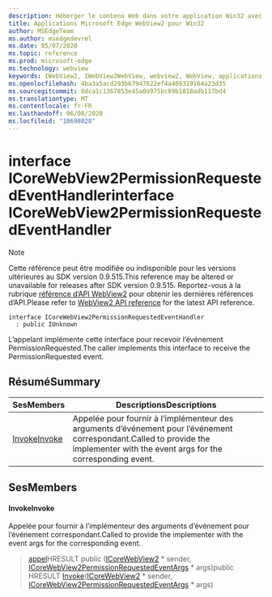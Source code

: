 ```yaml
---
description: Héberger le contenu Web dans votre application Win32 avec le contrôle Microsoft Edge WebView2
title: Applications Microsoft Edge WebView2 pour Win32
author: MSEdgeTeam
ms.author: msedgedevrel
ms.date: 05/07/2020
ms.topic: reference
ms.prod: microsoft-edge
ms.technology: webview
keywords: IWebView2, IWebView2WebView, webview2, WebView, applications Win32, Win32, Edge, ICoreWebView2, ICoreWebView2Controller, contrôle de navigateur, html Edge
ms.openlocfilehash: 4ba3a5acd293b67947622ef4a409319164a23d35
ms.sourcegitcommit: 8dca1c1367853e45a0a975bc89b1818adb117bd4
ms.translationtype: MT
ms.contentlocale: fr-FR
ms.lasthandoff: 06/08/2020
ms.locfileid: "10698028"
---
```

# <span data-ttu-id="16398-104">interface ICoreWebView2PermissionRequestedEventHandler</span><span class="sxs-lookup"><span data-stu-id="16398-104">interface ICoreWebView2PermissionRequestedEventHandler</span></span> 

> [!NOTE]
> <span data-ttu-id="16398-105">Cette référence peut être modifiée ou indisponible pour les versions ultérieures au SDK version 0.9.515.</span><span class="sxs-lookup"><span data-stu-id="16398-105">This reference may be altered or unavailable for releases after SDK version 0.9.515.</span></span> <span data-ttu-id="16398-106">Reportez-vous à la rubrique [référence d’API WebView2](../../../webview2-api-reference.md) pour obtenir les dernières références d’API.</span><span class="sxs-lookup"><span data-stu-id="16398-106">Please refer to [WebView2 API reference](../../../webview2-api-reference.md) for the latest API reference.</span></span>

```
interface ICoreWebView2PermissionRequestedEventHandler
  : public IUnknown
```

<span data-ttu-id="16398-107">L’appelant implémente cette interface pour recevoir l’événement PermissionRequested.</span><span class="sxs-lookup"><span data-stu-id="16398-107">The caller implements this interface to receive the PermissionRequested event.</span></span>

## <span data-ttu-id="16398-108">Résumé</span><span class="sxs-lookup"><span data-stu-id="16398-108">Summary</span></span>

 <span data-ttu-id="16398-109">Ses</span><span class="sxs-lookup"><span data-stu-id="16398-109">Members</span></span>                        | <span data-ttu-id="16398-110">Descriptions</span><span class="sxs-lookup"><span data-stu-id="16398-110">Descriptions</span></span>
--------------------------------|---------------------------------------------
[<span data-ttu-id="16398-111">Invoke</span><span class="sxs-lookup"><span data-stu-id="16398-111">Invoke</span></span>](#invoke) | <span data-ttu-id="16398-112">Appelée pour fournir à l’implémenteur des arguments d’événement pour l’événement correspondant.</span><span class="sxs-lookup"><span data-stu-id="16398-112">Called to provide the implementer with the event args for the corresponding event.</span></span>

## <span data-ttu-id="16398-113">Ses</span><span class="sxs-lookup"><span data-stu-id="16398-113">Members</span></span>

#### <span data-ttu-id="16398-114">Invoke</span><span class="sxs-lookup"><span data-stu-id="16398-114">Invoke</span></span> 

<span data-ttu-id="16398-115">Appelée pour fournir à l’implémenteur des arguments d’événement pour l’événement correspondant.</span><span class="sxs-lookup"><span data-stu-id="16398-115">Called to provide the implementer with the event args for the corresponding event.</span></span>

> <span data-ttu-id="16398-116">[appel](#invoke)HRESULT public ([ICoreWebView2](icorewebview2.md) \* sender, [ICoreWebView2PermissionRequestedEventArgs](icorewebview2permissionrequestedeventargs.md) \* args)</span><span class="sxs-lookup"><span data-stu-id="16398-116">public HRESULT [Invoke](#invoke)([ICoreWebView2](icorewebview2.md) \* sender, [ICoreWebView2PermissionRequestedEventArgs](icorewebview2permissionrequestedeventargs.md) \* args)</span></span>

